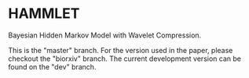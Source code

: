 HAMMLET
========

Bayesian Hidden Markov Model with Wavelet Compression. 

This is the "master" branch. For the version used in the paper, please checkout the "biorxiv" branch. The current development version can be found on the "dev" branch.
